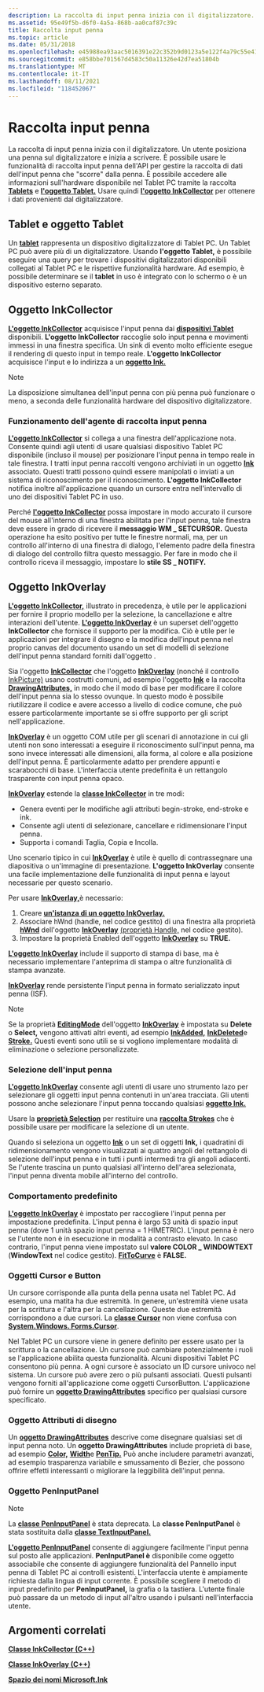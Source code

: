 ```yaml
---
description: La raccolta di input penna inizia con il digitalizzatore.
ms.assetid: 95e49f5b-d6f0-4a5a-868b-aa0caf87c39c
title: Raccolta input penna
ms.topic: article
ms.date: 05/31/2018
ms.openlocfilehash: e45988ea93aac5016391e22c352b9d0123a5e122f4a79c55e41e06834ed040e0
ms.sourcegitcommit: e858bbe701567d4583c50a11326e42d7ea51804b
ms.translationtype: MT
ms.contentlocale: it-IT
ms.lasthandoff: 08/11/2021
ms.locfileid: "118452067"
---
```

# <a name="ink-collection"></a>Raccolta input penna

La raccolta di input penna inizia con il digitalizzatore. Un utente posiziona una penna sul digitalizzatore e inizia a scrivere. È possibile usare le funzionalità di raccolta input penna dell'API per gestire la raccolta di dati dell'input penna che "scorre" dalla penna. È possibile accedere alle informazioni sull'hardware disponibile nel Tablet PC tramite la raccolta [**Tablets**](/windows/desktop/api/msinkaut/nf-msinkaut-iinktablets-item) e [**l'oggetto Tablet.**](/windows/desktop/api/msinkaut/nn-msinkaut-iinktablet) Usare quindi [**l'oggetto InkCollector**](inkcollector-class.md) per ottenere i dati provenienti dal digitalizzatore.

## <a name="tablets-and-the-tablet-object"></a>Tablet e oggetto Tablet

Un [**tablet**](/windows/desktop/api/msinkaut/nn-msinkaut-iinktablet) rappresenta un dispositivo digitalizzatore di Tablet PC. Un Tablet PC può avere più di un digitalizzatore. Usando **l'oggetto Tablet,** è possibile eseguire una query per trovare i dispositivi digitalizzatori disponibili collegati al Tablet PC e le rispettive funzionalità hardware. Ad esempio, è possibile determinare se il **tablet** in uso è integrato con lo schermo o è un dispositivo esterno separato.

## <a name="inkcollector-object"></a>Oggetto InkCollector

[**L'oggetto InkCollector**](inkcollector-class.md) acquisisce l'input penna dai [**dispositivi Tablet**](/windows/desktop/api/msinkaut/nn-msinkaut-iinktablet) disponibili. **L'oggetto InkCollector** raccoglie solo input penna e movimenti immessi in una finestra specifica. Un sink di evento molto efficiente esegue il rendering di questo input in tempo reale. **L'oggetto InkCollector** acquisisce l'input e lo indirizza a un [**oggetto Ink.**](inkdisp-class.md)

> [!Note]  
> La disposizione simultanea dell'input penna con più penna può funzionare o meno, a seconda delle funzionalità hardware del dispositivo digitalizzatore.

 

### <a name="how-the-ink-collector-works"></a>Funzionamento dell'agente di raccolta input penna

[**L'oggetto InkCollector**](inkcollector-class.md) si collega a una finestra dell'applicazione nota. Consente quindi agli utenti di usare qualsiasi dispositivo Tablet PC disponibile (incluso il mouse) per posizionare l'input penna in tempo reale in tale finestra. I tratti input penna raccolti vengono archiviati in un oggetto [**Ink**](inkdisp-class.md) associato. Questi tratti possono quindi essere manipolati o inviati a un sistema di riconoscimento per il riconoscimento. **L'oggetto InkCollector** notifica inoltre all'applicazione quando un cursore entra nell'intervallo di uno dei dispositivi Tablet PC in uso.

Perché [**l'oggetto InkCollector**](inkcollector-class.md) possa impostare in modo accurato il cursore del mouse all'interno di una finestra abilitata per l'input penna, tale finestra deve essere in grado di ricevere il **messaggio WM \_ SETCURSOR.** Questa operazione ha esito positivo per tutte le finestre normali, ma, per un controllo all'interno di una finestra di dialogo, l'elemento padre della finestra di dialogo del controllo filtra questo messaggio. Per fare in modo che il controllo riceva il messaggio, impostare lo **stile SS \_ NOTIFY.**

## <a name="inkoverlay-object"></a>Oggetto InkOverlay

[**L'oggetto InkCollector,**](inkcollector-class.md) illustrato in precedenza, è utile per le applicazioni per fornire il proprio modello per la selezione, la cancellazione e altre interazioni dell'utente. [**L'oggetto InkOverlay**](inkoverlay-class.md) è un superset dell'oggetto **InkCollector** che fornisce il supporto per la modifica. Ciò è utile per le applicazioni per integrare il disegno e la modifica dell'input penna nel proprio canvas del documento usando un set di modelli di selezione dell'input penna standard forniti dall'oggetto .

Sia l'oggetto [**InkCollector**](inkcollector-class.md) che l'oggetto [**InkOverlay**](inkoverlay-class.md) (nonché il controllo [InkPicture)](inkpicture-control.md) usano costrutti comuni, ad esempio l'oggetto [**Ink**](inkdisp-class.md) e la raccolta [**DrawingAttributes,**](inkdrawingattributes-class.md) in modo che il modo di base per modificare il colore dell'input penna sia lo stesso ovunque. In questo modo è possibile riutilizzare il codice e avere accesso a livello di codice comune, che può essere particolarmente importante se si offre supporto per gli script nell'applicazione.

[**InkOverlay**](inkoverlay-class.md) è un oggetto COM utile per gli scenari di annotazione in cui gli utenti non sono interessati a eseguire il riconoscimento sull'input penna, ma sono invece interessati alle dimensioni, alla forma, al colore e alla posizione dell'input penna. È particolarmente adatto per prendere appunti e scarabocchi di base. L'interfaccia utente predefinita è un rettangolo trasparente con input penna opaco.

[**InkOverlay**](inkoverlay-class.md) estende la [**classe InkCollector**](inkcollector-class.md) in tre modi:

-   Genera eventi per le modifiche agli attributi begin-stroke, end-stroke e ink.
-   Consente agli utenti di selezionare, cancellare e ridimensionare l'input penna.
-   Supporta i comandi Taglia, Copia e Incolla.

Uno scenario tipico in cui [**InkOverlay**](inkoverlay-class.md) è utile è quello di contrassegnare una diapositiva o un'immagine di presentazione. **L'oggetto InkOverlay** consente una facile implementazione delle funzionalità di input penna e layout necessarie per questo scenario.

Per usare [**InkOverlay,**](inkoverlay-class.md)è necessario:

1.  Creare [**un'istanza di un oggetto InkOverlay.**](inkoverlay-class.md)
2.  Associare hWnd (handle, nel codice gestito) di una finestra alla proprietà [**hWnd**](/windows/desktop/api/msinkaut/nf-msinkaut-iinkoverlay-get_hwnd) dell'oggetto [**InkOverlay**](inkoverlay-class.md) [(proprietà Handle,](/previous-versions/ms582171(v=vs.100)) nel codice gestito).
3.  Impostare la proprietà Enabled [](/windows/desktop/api/msinkaut/nf-msinkaut-iinkoverlay-get_enabled) dell'oggetto [**InkOverlay**](inkoverlay-class.md) su **TRUE.**

[**L'oggetto InkOverlay**](inkoverlay-class.md) include il supporto di stampa di base, ma è necessario implementare l'anteprima di stampa o altre funzionalità di stampa avanzate.

[**InkOverlay**](inkoverlay-class.md) rende persistente l'input penna in formato serializzato input penna (ISF).

> [!Note]  
> Se la proprietà [**EditingMode**](/windows/desktop/api/msinkaut/nf-msinkaut-iinkoverlay-get_editingmode) dell'oggetto [**InkOverlay**](inkoverlay-class.md) è impostata su **Delete** o **Select,** vengono attivati altri eventi, ad esempio [**InkAdded,**](inkdisp-inkadded.md) [**InkDeleted**](inkdisp-inkdeleted.md)e [**Stroke.**](inkoverlay-stroke.md) Questi eventi sono utili se si vogliono implementare modalità di eliminazione o selezione personalizzate.

 

### <a name="selecting-ink"></a>Selezione dell'input penna

[**L'oggetto InkOverlay**](inkoverlay-class.md) consente agli utenti di usare uno strumento lazo per selezionare gli oggetti input penna contenuti in un'area tracciata. Gli utenti possono anche selezionare l'input penna toccando qualsiasi [**oggetto Ink.**](inkdisp-class.md)

Usare la [**proprietà Selection**](/windows/desktop/api/msinkaut/nf-msinkaut-iinkoverlay-get_selection) per restituire una [**raccolta Strokes**](/previous-versions/windows/desktop/legacy/ms703293(v=vs.85)) che è possibile usare per modificare la selezione di un utente.

Quando si seleziona un oggetto [**Ink**](inkdisp-class.md) o un set di oggetti **Ink,** i quadratini di ridimensionamento vengono visualizzati ai quattro angoli del rettangolo di selezione dell'input penna e in tutti i punti intermedi tra gli angoli adiacenti. Se l'utente trascina un punto qualsiasi all'interno dell'area selezionata, l'input penna diventa mobile all'interno del controllo.

### <a name="default-behavior"></a>Comportamento predefinito

[**L'oggetto InkOverlay**](inkoverlay-class.md) è impostato per raccogliere l'input penna per impostazione predefinita. L'input penna è largo 53 unità di spazio input penna (dove 1 unità spazio input penna = 1 HIMETRIC). L'input penna è nero se l'utente non è in esecuzione in modalità a contrasto elevato. In caso contrario, l'input penna viene impostato sul **valore COLOR \_ WINDOWTEXT** (**WindowText** nel codice gestito). [**FitToCurve**](/windows/desktop/api/msinkaut/nf-msinkaut-iinkdrawingattributes-get_fittocurve) è **FALSE.**

### <a name="cursor-and-button-objects"></a>Oggetti Cursor e Button

Un cursore corrisponde alla punta della penna usata nel Tablet PC. Ad esempio, una matita ha due estremità. In genere, un'estremità viene usata per la scrittura e l'altra per la cancellazione. Queste due estremità corrispondono a due cursori. La [**classe Cursor**](/windows/desktop/api/msinkaut/nn-msinkaut-iinkcursor) non viene confusa con [**System.Windows. Forms.Cursor**](/dotnet/api/system.windows.forms.cursor?view=netcore-3.1).

Nel Tablet PC un cursore viene in genere definito per essere usato per la scrittura o la cancellazione. Un cursore può cambiare potenzialmente i ruoli se l'applicazione abilita questa funzionalità. Alcuni dispositivi Tablet PC consentono più penna. A ogni cursore è associato un ID cursore univoco nel sistema. Un cursore può avere zero o più pulsanti associati. Questi pulsanti vengono forniti all'applicazione come oggetti CursorButton. L'applicazione può fornire un [**oggetto DrawingAttributes**](inkdrawingattributes-class.md) specifico per qualsiasi cursore specificato.

### <a name="drawing-attributes-object"></a>Oggetto Attributi di disegno

Un [**oggetto DrawingAttributes**](inkdrawingattributes-class.md) descrive come disegnare qualsiasi set di input penna noto. Un **oggetto DrawingAttributes** include proprietà di base, ad esempio [**Color,**](/windows/desktop/api/msinkaut/nf-msinkaut-iinkdrawingattributes-get_color) [**Width**](/windows/desktop/api/msinkaut/nf-msinkaut-iinkdrawingattributes-get_width)e [**PenTip.**](/windows/desktop/api/msinkaut/nf-msinkaut-iinkdrawingattributes-get_pentip) Può anche includere parametri avanzati, ad esempio trasparenza variabile e smussamento di Bezier, che possono offrire effetti interessanti o migliorare la leggibilità dell'input penna.

### <a name="peninputpanel-object"></a>Oggetto PenInputPanel

> [!Note]  
> La [**classe PenInputPanel**](peninputpanel-class.md) è stata deprecata. La **classe PenInputPanel** è stata sostituita dalla [**classe TextInputPanel.**](/windows/desktop/api/peninputpanel/nn-peninputpanel-itextinputpanel)

 

[**L'oggetto PenInputPanel**](peninputpanel-class.md) consente di aggiungere facilmente l'input penna sul posto alle applicazioni. **PenInputPanel è** disponibile come oggetto associabile che consente di aggiungere funzionalità del Pannello input penna di Tablet PC ai controlli esistenti. L'interfaccia utente è ampiamente richiesta dalla lingua di input corrente. È possibile scegliere il metodo di input predefinito per **PenInputPanel,** la grafia o la tastiera. L'utente finale può passare da un metodo di input all'altro usando i pulsanti nell'interfaccia utente.

## <a name="related-topics"></a>Argomenti correlati

<dl> <dt>

[**Classe InkCollector (C++)**](inkcollector-class.md)
</dt> <dt>

[**Classe InkOverlay (C++)**](inkoverlay-class.md)
</dt> <dt>

[**Spazio dei nomi Microsoft.Ink**](/previous-versions/dotnet/netframework-3.5/ms581553(v=vs.90))
</dt> </dl>

 

 
